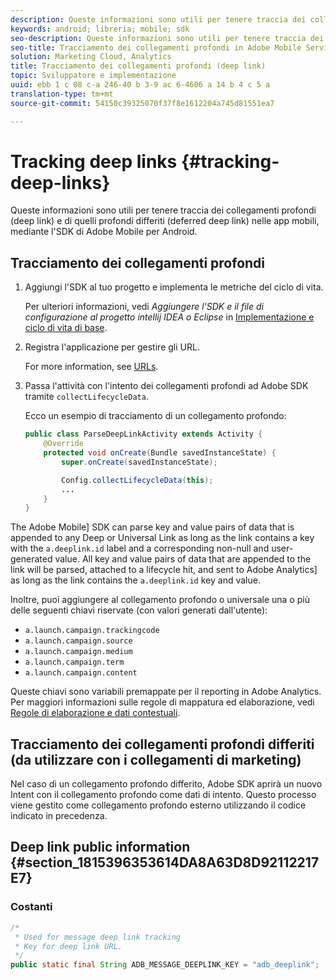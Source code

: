 ```yaml
---
description: Queste informazioni sono utili per tenere traccia dei collegamenti profondi (deep link) e di quelli profondi differiti (deferred deep link) nelle app mobili, mediante l'SDK di Adobe Mobile per Android.
keywords: android; libreria; mobile; sdk
seo-description: Queste informazioni sono utili per tenere traccia dei collegamenti profondi (deep link) e di quelli profondi differiti (deferred deep link) nelle app mobili, mediante l'SDK di Adobe Mobile per Android.
seo-title: Tracciamento dei collegamenti profondi in Adobe Mobile Services
solution: Marketing Cloud, Analytics
title: Tracciamento dei collegamenti profondi (deep link)
topic: Sviluppatore e implementazione
uuid: ebb 1 c 08 c-a 246-40 b 3-9 ac 6-4606 a 14 b 4 c 5 a
translation-type: tm+mt
source-git-commit: 54150c39325070f37f8e1612204a745d81551ea7

---
```



# Tracking deep links {#tracking-deep-links}

Queste informazioni sono utili per tenere traccia dei collegamenti profondi (deep link) e di quelli profondi differiti (deferred deep link) nelle app mobili, mediante l'SDK di Adobe Mobile per Android.

## Tracciamento dei collegamenti profondi

1. Aggiungi l'SDK al tuo progetto e implementa le metriche del ciclo di vita.

   Per ulteriori informazioni, vedi *Aggiungere l'SDK e il file di configurazione al progetto intellij IDEA o Eclipse* in [Implementazione e ciclo di vita di base](/help/android/getting-started/dev-qs.md).

1. Registra l'applicazione per gestire gli URL.

   For more information, see [URLs](https://developer.android.com/training/basics/intents/filters.html).
1. Passa l'attività con l'intento dei collegamenti profondi ad Adobe SDK tramite `collectLifecycleData`.

   Ecco un esempio di tracciamento di un collegamento profondo:

   ```java
   public class ParseDeepLinkActivity extends Activity { 
       @Override 
       protected void onCreate(Bundle savedInstanceState) { 
           super.onCreate(savedInstanceState); 
   
           Config.collectLifecycleData(this); 
           ... 
       } 
   }
   ```

The Adobe Mobile] SDK can parse key and value pairs of data that is appended to any Deep or Universal Link as long as the link contains a key with the `a.deeplink.id` label and a corresponding non-null and user-generated value. All key and value pairs of data that are appended to the link will be parsed, attached to a lifecycle hit, and sent to Adobe Analytics] as long as the link contains the `a.deeplink.id` key and value.

Inoltre, puoi aggiungere al collegamento profondo o universale una o più delle seguenti chiavi riservate (con valori generati dall'utente):

* `a.launch.campaign.trackingcode`
* `a.launch.campaign.source`
* `a.launch.campaign.medium`
* `a.launch.campaign.term`
* `a.launch.campaign.content`

Queste chiavi sono variabili premappate per il reporting in Adobe Analytics. Per maggiori informazioni sulle regole di mappatura ed elaborazione, vedi [Regole di elaborazione e dati contestuali](https://docs.adobe.com/content/help/en/analytics/admin/admin-tools/processing-rules/processing-rules.html).

## Tracciamento dei collegamenti profondi differiti (da utilizzare con i collegamenti di marketing)

Nel caso di un collegamento profondo differito, Adobe SDK aprirà un nuovo Intent con il collegamento profondo come dati di intento. Questo processo viene gestito come collegamento profondo esterno utilizzando il codice indicato in precedenza.

## Deep link public information {#section_1815396353614DA8A63D8D92112217E7}

### Costanti

```java
/* 
 * Used for message deep link tracking
 * Key for deep link URL. 
 */
public static final String ADB_MESSAGE_DEEPLINK_KEY = "adb_deeplink";
```

